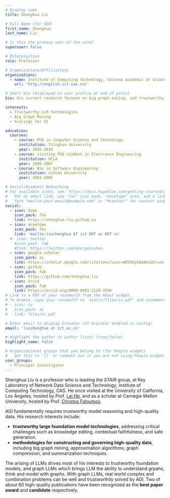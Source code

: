 ```yaml
---
# Display name
title: Shenghua Liu

# Full Name (for SEO)
first_name: Shenghua
last_name: Liu

# Is this the primary user of the site?
superuser: false

# Role/position
role: Professor

# Organizations/Affiliations
organizations:
  - name: Institute of Computing Technology, Chinese Academic of Sciences
    url: 'http://english.ict.cas.cn/'

# Short bio (displayed in user profile at end of posts)
bio: His current research focuses on big graph mining, and trustworthy foundation models, with applying LLMs to graph analysis, and scalings for AI.  

interests:
  - Trustworthy LLM technologies
  - Big Graph Mining
  - Scalings for AI

education:
  courses:
    - course: PhD in Computer Science and Technology
      institution: Tsinghua University
      year: 2005-2010
    - course: visiting PhD student in Electronic Engineering
      institution: UCLA
      year: 2006-2007
    - course: BSc in Software Engineering
      institution: Xidian University
      year: 2001-2005

# Social/Academic Networking
# For available icons, see: https://docs.hugoblox.com/getting-started/page-builder/#icons
#   For an email link, use "fas" icon pack, "envelope" icon, and a link in the
#   form "mailto:your-email@example.com" or "#contact" for contact widget.
social:
  - icon: home
    icon_pack: fas
    link: https://shenghua-liu.github.io
  - icon: envelope
    icon_pack: fas
    link: 'mailto:liushenghua AT ict DOT ac DOT cn'
  #- icon: twitter
    #icon_pack: fab
    #link: https://twitter.com/GeorgeCushen
  - icon: google-scholar
    icon_pack: ai
    link: https://scholar.google.com/citations?user=W8I9dyEAAAAJ&hl=en 
  - icon: github
    icon_pack: fab
    link: https://github.com/shenghua-liu
  - icon: orcid 
    icon_pack: fab
    link: https://orcid.org/0000-0003-2120-3598 
# Link to a PDF of your resume/CV from the About widget.
# To enable, copy your resume/CV to `static/files/cv.pdf` and uncomment the lines below.
# - icon: cv
#   icon_pack: ai
#   link: files/cv.pdf

# Enter email to display Gravatar (if Gravatar enabled in Config)
email: 'liushenghua at ict.ac.cn'

# Highlight the author in author lists? (true/false)
highlight_name: false

# Organizational groups that you belong to (for People widget)
#   Set this to `[]` or comment out if you are not using People widget.
user_groups:
  - Principal Investigator 
---
```


Shenghua Liu is a professor who is leading the *STAIR* group, at 
Key Laboratory of Network Data Science and Technology, Institute of Computing Technology, CAS.
He once visited at the University of California, Los Angeles, hosted by Prof. [Lei He](http://eda.ee.ucla.edu/people/faculty.html), and as a scholar at Carnegie Mellon University, hosted by Prof. [Christos Faloutsos](http://www.cs.cmu.edu/~christos).

AGI fundamentally requires trustworthy model reasoning and high-quality data. His research interests include:
- **trustworthy large foundation model technologies**, addressing critical challenges such as knowledge editing, contextual faithfulness, and safe generation.
- **methodologies for constructing and governing high-quality data**, including big graph mining, approximation algorithms, graph compression, and summarization techniques.

The arising of LLMs drives most of his interests to trustworthy foundation models, and graph LLMs which brings LLM the ability to understand grpahs, think and model with graphs. With graph LLMs, real world complex and combination problems can be well and trustworthily solved by AGI. 
Two of about 60 high-quality publications have been recognized as the **best paper award** and **candidate** respectively.